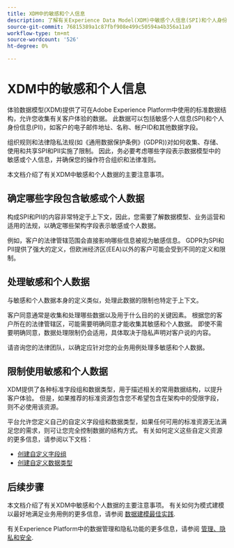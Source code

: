 ```yaml
---
title: XDM中的敏感和个人信息
description: 了解有关Experience Data Model(XDM)中敏感个人信息(SPI)和个人身份信息(PII)的关键注意事项。
source-git-commit: 76815389a1c87fbf908e499c50594a4b356a11a9
workflow-type: tm+mt
source-wordcount: '526'
ht-degree: 0%

---
```


# XDM中的敏感和个人信息

体验数据模型(XDM)提供了可在Adobe Experience Platform中使用的标准数据结构，允许您收集有关客户体验的数据。 此数据可以包括敏感个人信息(SPI)和个人身份信息(PII)，如客户的电子邮件地址、名称、帐户ID和其他数据字段。

组织规则和法律隐私法规(如《通用数据保护条例》(GDPR))对如何收集、存储、使用和共享SPI和PII实施了限制。 因此，务必要考虑哪些字段表示数据模型中的敏感或个人信息，并确保您的操作符合组织和法律准则。

本文档介绍了有关XDM中敏感和个人数据的主要注意事项。

## 确定哪些字段包含敏感或个人数据

构成SPI和PII的内容非常特定于上下文，因此，您需要了解数据模型、业务运营和适用的法规，以确定哪些架构字段表示敏感或个人数据。

例如，客户的法律管辖范围会直接影响哪些信息被视为敏感信息。 GDPR为SPI和PII提供了强大的定义，但欧洲经济区(EEA)以外的客户可能会受到不同的定义和限制。

## 处理敏感和个人数据

与敏感和个人数据本身的定义类似，处理此数据的限制也特定于上下文。

客户同意通常是收集和处理哪些数据以及用于什么目的的关键因素。 根据您的客户所在的法律管辖区，可能需要明确同意才能收集其敏感和个人数据。 即使不需要明确同意，数据处理限制仍会适用，具体取决于隐私声明对客户说的内容。

请咨询您的法律团队，以确定应针对您的业务用例处理多敏感和个人数据。

## 限制使用敏感和个人数据

XDM提供了各种标准字段组和数据类型，用于描述相关的常用数据结构，以提升客户体验。 但是，如果推荐的标准资源包含您不希望包含在架构中的受限字段，则不必使用该资源。

平台允许您定义自己的自定义字段组和数据类型，如果任何可用的标准资源无法满足您的需求，则可让您完全控制数据的结构方式。 有关如何定义这些自定义资源的更多信息，请参阅以下文档：

* [创建自定义字段组](../ui/resources/field-groups.md#create)
* [创建自定义数据类型](../ui/resources/data-types.md#create)

<!-- (To include once features are available)
* Marking fields as sensitive
* Remove fields from standard field groups pre-ingestion
* Deprecate fields post-ingestion
-->

## 后续步骤

本文档介绍了有关XDM中敏感和个人数据的主要注意事项。 有关如何为模式建模以最好地满足业务用例的更多信息，请参阅 [数据建模最佳实践](./best-practices.md).

有关Experience Platform中的数据管理和隐私功能的更多信息，请参阅 [管理、隐私和安全](../../landing/governance-privacy-security/overview.md).
